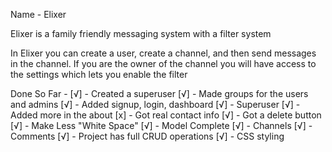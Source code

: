 Name - Elixer

Elixer is a family friendly messaging system with a filter system

In Elixer you can create a user, create a channel, and then send messages in the channel. If you are the owner of the channel you will have access to the settings which lets you enable the filter




Done So Far - 
[√] - Created a superuser 
[√] - Made groups for the users and admins 
[√] - Added signup, login, dashboard 
[√] - Superuser
[√] - Added more in the about
[x] - Got real contact info
[√] - Got a delete button
[√] - Make Less "White Space"
[√] - Model Complete 
[√] - Channels 
[√] - Comments 
[√] - Project has full CRUD operations 
[√] - CSS styling



